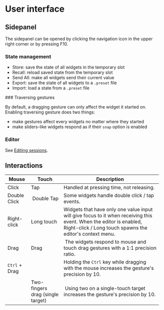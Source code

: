 # User interface

## Sidepanel

The sidepanel can be opened by clicking the navigation icon in the upper right corner or by pressing F10.

### State management

- Store: save the state of all widgets in the temporary slot
- Recall: reload saved state from the temporary slot
- Send All: make all widgets send their current value
- Export: save the state of all widgets to a `.preset` file
- Import: load a state from a `.preset` file

### Traversing gestures

By default, a dragging gesture can only affect the widget it started on. Enabling traversing gesture does two things:

- make gestures affect every widgets no matter where they started
- make sliders-like widgets respond as if their `snap` option is enabled

### Editor

See [Editing sessions](editing-sessions.md).

## Interactions

| Mouse | Touch | Description |
|---|---|---|
| Click | Tap | Handled at pressing time, not releasing. |
| Double Click | Double Tap | Some widgets handle double click / tap events. |
| Right-click | Long touch | Widgets that have only one value input will give focus to it when receiving this event. When the editor is enabled, Right-click / Long touch spawns the editor's context menu. |
| Drag | Drag | The widgets respond to mouse and touch drag gestures with a 1:1 precision ratio. |
| `Ctrl` + Drag | | Holding the `Ctrl` key while dragging with the mouse increases the gesture's precision by 10.|
| | Two-fingers drag (single target) | Using two on a single-touch target increases the gesture's precision by 10. |
